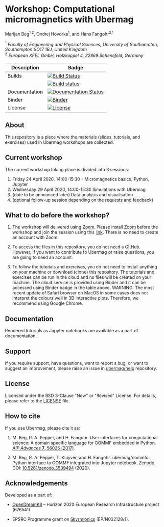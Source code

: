 # Workshop: Computational micromagnetics with Ubermag
Marijan Beg<sup>1,2</sup>, Ondrej Hovorka<sup>1</sup>, and Hans Fangohr<sup>2,1</sup>

<sup>1</sup> *Faculty of Engineering and Physical Sciences, University of Southampton, Southampton SO17 1BJ, United Kingdom*  
<sup>2</sup> *European XFEL GmbH, Holzkoppel 4, 22869 Schenefeld, Germany*  

| Description | Badge |
| --- | --- |
| Builds | [![Build Status](https://travis-ci.org/ubermag/workshop.svg?branch=master)](https://travis-ci.org/ubermag/workshop) |
|        | [![Build status](https://ci.appveyor.com/api/projects/status/dncvthjnly2chh7s?svg=true)](https://ci.appveyor.com/project/marijanbeg/workshop) |
| Documentation | [![Documentation Status](https://readthedocs.org/projects/ubermag-workshop/badge/?version=latest)](https://ubermag-workshop.readthedocs.io/en/latest/?badge=latest) |
| Binder | [![Binder](https://mybinder.org/badge_logo.svg)](https://mybinder.org/v2/gh/ubermag/workshop/master?urlpath=lab/tree/tutorials/index.ipynb) |
| License | [![License](https://img.shields.io/badge/License-BSD%203--Clause-blue.svg)](https://opensource.org/licenses/BSD-3-Clause) |

## About

This repository is a place where the materials (slides, tutorials, and exercises) used in Ubermag workshops are collected.

## Current workshop

The current workshop taking place is divided into 3 sessions:

1. Friday 24 April 2020, 14:00-15:30 - Micromagnetics basics, Python, Jupyter
2. Wednesday 29 April 2020, 14:00-15:30 Simulations with Ubermag
3. (date to be announced later) Data analysis and visualisation
4. (optional follow-up session depending on the requests and feedback)

## What to do before the workshop?

1. The workshop will delivered using [Zoom](https://zoom.us). Please install [Zoom](https://zoom.us) before the workshop and join the session using this [link](https://us04web.zoom.us/j/74465485256). There is no need to create an account with Zoom.

2. To access the files in this repository, you do not need a GitHub. However, if you want to contribute to Ubermag or raise questions, you are going to need an account.

3. To follow the tutorials and exercises, you do not need to install anything on your machine or download (clone) this repository. The tutorials and exercises can be run in the cloud and no files will be created on your machine. The cloud service is provided using Binder and it can be accessed using Binder badge in the table above. WARNING: The most recent update of Safari browser on MacOS in some cases does not interpret the colours well in 3D interactive plots. Therefore, we recommend using Google Chrome.

## Documentation

Rendered tutorials as Jupyter notebooks are available as a part of documentation.

## Support

If you require support, have questions, want to report a bug, or want to suggest an improvement, please raise an issue in [ubermag/help](https://github.com/ubermag/help) repository.

## License

Licensed under the BSD 3-Clause "New" or "Revised" License. For details, please refer to the [LICENSE](LICENSE) file.

## How to cite

If you use Ubermag, please cite it as:

1. M. Beg, R. A. Pepper, and H. Fangohr. User interfaces for computational science: A domain specific language for OOMMF embedded in Python. [*AIP Advances* **7**, 56025 (2017)](http://aip.scitation.org/doi/10.1063/1.4977225).

2. M. Beg, R. A. Pepper, T. Kluyver, and H. Fangohr. ubermag/oommfc: Python interface to OOMMF integrated into Jupyter notebook. Zenodo. DOI: [10.5281/zenodo.3539494](http://doi.org/10.5281/zenodo.3539494) (2020).

## Acknowledgements

Developed as a part of:

- [OpenDreamKit](http://opendreamkit.org/) – Horizon 2020 European Research Infrastructure project (676541)

- EPSRC Programme grant on [Skyrmionics](http://www.skyrmions.ac.uk) (EP/N032128/1).
